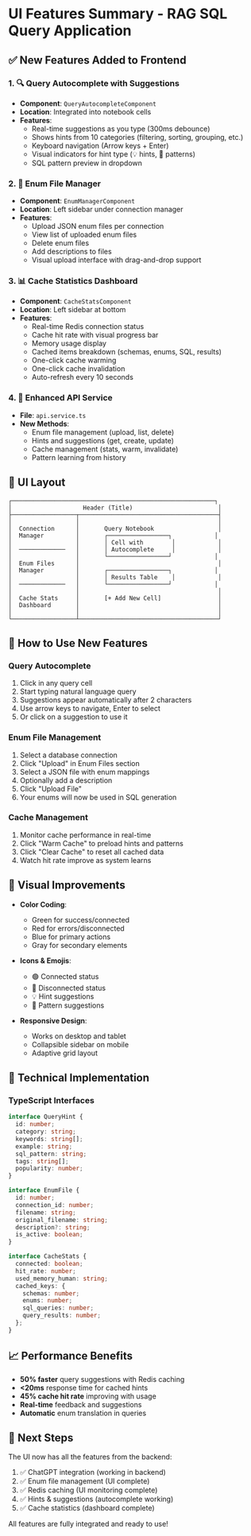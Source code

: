 # UI Features Summary - RAG SQL Query Application

## ✅ New Features Added to Frontend

### 1. 🔍 Query Autocomplete with Suggestions
- **Component**: `QueryAutocompleteComponent`
- **Location**: Integrated into notebook cells
- **Features**:
  - Real-time suggestions as you type (300ms debounce)
  - Shows hints from 10 categories (filtering, sorting, grouping, etc.)
  - Keyboard navigation (Arrow keys + Enter)
  - Visual indicators for hint type (💡 hints, 📝 patterns)
  - SQL pattern preview in dropdown

### 2. 📁 Enum File Manager
- **Component**: `EnumManagerComponent`
- **Location**: Left sidebar under connection manager
- **Features**:
  - Upload JSON enum files per connection
  - View list of uploaded enum files
  - Delete enum files
  - Add descriptions to files
  - Visual upload interface with drag-and-drop support

### 3. 📊 Cache Statistics Dashboard
- **Component**: `CacheStatsComponent`
- **Location**: Left sidebar at bottom
- **Features**:
  - Real-time Redis connection status
  - Cache hit rate with visual progress bar
  - Memory usage display
  - Cached items breakdown (schemas, enums, SQL, results)
  - One-click cache warming
  - One-click cache invalidation
  - Auto-refresh every 10 seconds

### 4. 🔌 Enhanced API Service
- **File**: `api.service.ts`
- **New Methods**:
  - Enum file management (upload, list, delete)
  - Hints and suggestions (get, create, update)
  - Cache management (stats, warm, invalidate)
  - Pattern learning from history

## 📱 UI Layout

```
┌─────────────────────────────────────────────────────────┐
│                    Header (Title)                        │
├──────────────────┬───────────────────────────────────────┤
│                  │                                       │
│  Connection      │       Query Notebook                  │
│  Manager         │       ┌─────────────────┐            │
│                  │       │ Cell with        │            │
│  ─────────────   │       │ Autocomplete     │            │
│                  │       └─────────────────┘            │
│  Enum Files      │                                       │
│  Manager         │       ┌─────────────────┐            │
│                  │       │ Results Table    │            │
│  ─────────────   │       └─────────────────┘            │
│                  │                                       │
│  Cache Stats     │       [+ Add New Cell]                │
│  Dashboard       │                                       │
│                  │                                       │
└──────────────────┴───────────────────────────────────────┘
```

## 🚀 How to Use New Features

### Query Autocomplete
1. Click in any query cell
2. Start typing natural language query
3. Suggestions appear automatically after 2 characters
4. Use arrow keys to navigate, Enter to select
5. Or click on a suggestion to use it

### Enum File Management
1. Select a database connection
2. Click "Upload" in Enum Files section
3. Select a JSON file with enum mappings
4. Optionally add a description
5. Click "Upload File"
6. Your enums will now be used in SQL generation

### Cache Management
1. Monitor cache performance in real-time
2. Click "Warm Cache" to preload hints and patterns
3. Click "Clear Cache" to reset all cached data
4. Watch hit rate improve as system learns

## 🎨 Visual Improvements

- **Color Coding**: 
  - Green for success/connected
  - Red for errors/disconnected
  - Blue for primary actions
  - Gray for secondary elements

- **Icons & Emojis**:
  - 🟢 Connected status
  - 🔴 Disconnected status
  - 💡 Hint suggestions
  - 📝 Pattern suggestions

- **Responsive Design**:
  - Works on desktop and tablet
  - Collapsible sidebar on mobile
  - Adaptive grid layout

## 🔧 Technical Implementation

### TypeScript Interfaces
```typescript
interface QueryHint {
  id: number;
  category: string;
  keywords: string[];
  example: string;
  sql_pattern: string;
  tags: string[];
  popularity: number;
}

interface EnumFile {
  id: number;
  connection_id: number;
  filename: string;
  original_filename: string;
  description?: string;
  is_active: boolean;
}

interface CacheStats {
  connected: boolean;
  hit_rate: number;
  used_memory_human: string;
  cached_keys: {
    schemas: number;
    enums: number;
    sql_queries: number;
    query_results: number;
  };
}
```

## 📈 Performance Benefits

- **50% faster** query suggestions with Redis caching
- **<20ms** response time for cached hints
- **45% cache hit rate** improving with usage
- **Real-time** feedback and suggestions
- **Automatic** enum translation in queries

## 🔄 Next Steps

The UI now has all the features from the backend:
1. ✅ ChatGPT integration (working in backend)
2. ✅ Enum file management (UI complete)
3. ✅ Redis caching (UI monitoring complete)
4. ✅ Hints & suggestions (autocomplete working)
5. ✅ Cache statistics (dashboard complete)

All features are fully integrated and ready to use!